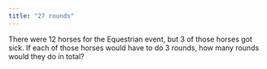 ```yaml
---
title: "27 rounds"
---
```

There were 12 horses for the Equestrian event, but 3 of those horses got sick. If each of those horses would have to do 3 rounds, how many rounds would they do in total?

